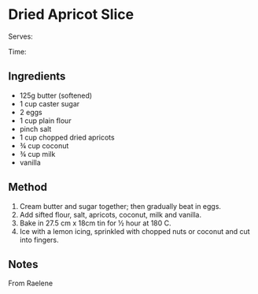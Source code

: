 # Dried Apricot Slice

Serves:  

Time: 

## Ingredients

* 125g butter (softened)
* 1 cup caster sugar
* 2 eggs
* 1 cup plain flour
* pinch salt
* 1 cup chopped dried apricots
* ¾ cup coconut
* ¾ cup milk
* vanilla

## Method

1. Cream butter and sugar together; then gradually beat in eggs.  
2. Add sifted flour, salt, apricots, coconut, milk and vanilla.  
3. Bake in 27.5 cm x 18cm tin for ½ hour at 180  C.
4. Ice with a lemon icing, sprinkled with chopped nuts or coconut and cut into fingers.

## Notes

From Raelene
